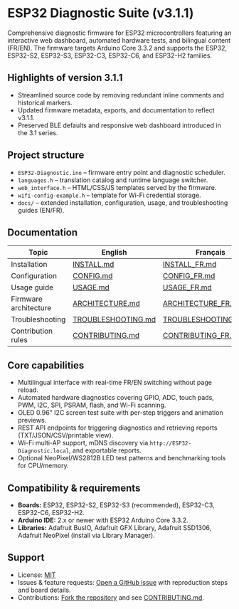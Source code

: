 # ESP32 Diagnostic Suite (v3.1.1)

Comprehensive diagnostic firmware for ESP32 microcontrollers featuring an interactive web dashboard, automated hardware tests, and bilingual content (FR/EN). The firmware targets Arduino Core 3.3.2 and supports the ESP32, ESP32-S2, ESP32-S3, ESP32-C3, ESP32-C6, and ESP32-H2 families.

## Highlights of version 3.1.1
- Streamlined source code by removing redundant inline comments and historical markers.
- Updated firmware metadata, exports, and documentation to reflect v3.1.1.
- Preserved BLE defaults and responsive web dashboard introduced in the 3.1 series.

## Project structure
- `ESP32-Diagnostic.ino` – firmware entry point and diagnostic scheduler.
- `languages.h` – translation catalog and runtime language switcher.
- `web_interface.h` – HTML/CSS/JS templates served by the firmware.
- `wifi-config-example.h` – template for Wi-Fi credential storage.
- `docs/` – extended installation, configuration, usage, and troubleshooting guides (EN/FR).

## Documentation
| Topic | English | Français |
|-------|---------|----------|
| Installation | [INSTALL.md](docs/INSTALL.md) | [INSTALL_FR.md](docs/INSTALL_FR.md) |
| Configuration | [CONFIG.md](docs/CONFIG.md) | [CONFIG_FR.md](docs/CONFIG_FR.md) |
| Usage guide | [USAGE.md](docs/USAGE.md) | [USAGE_FR.md](docs/USAGE_FR.md) |
| Firmware architecture | [ARCHITECTURE.md](docs/ARCHITECTURE.md) | [ARCHITECTURE_FR.md](docs/ARCHITECTURE_FR.md) |
| Troubleshooting | [TROUBLESHOOTING.md](docs/TROUBLESHOOTING.md) | [TROUBLESHOOTING_FR.md](docs/TROUBLESHOOTING_FR.md) |
| Contribution rules | [CONTRIBUTING.md](CONTRIBUTING.md) | [CONTRIBUTING_FR.md](CONTRIBUTING_FR.md) |

## Core capabilities
- Multilingual interface with real-time FR/EN switching without page reload.
- Automated hardware diagnostics covering GPIO, ADC, touch pads, PWM, I2C, SPI, PSRAM, flash, and Wi-Fi scanning.
- OLED 0.96" I2C screen test suite with per-step triggers and animation previews.
- REST API endpoints for triggering diagnostics and retrieving reports (TXT/JSON/CSV/printable view).
- Wi-Fi multi-AP support, mDNS discovery via `http://ESP32-Diagnostic.local`, and exportable reports.
- Optional NeoPixel/WS2812B LED test patterns and benchmarking tools for CPU/memory.

## Compatibility & requirements
- **Boards:** ESP32, ESP32-S2, ESP32-S3 (recommended), ESP32-C3, ESP32-C6, ESP32-H2.
- **Arduino IDE:** 2.x or newer with ESP32 Arduino Core 3.3.2.
- **Libraries:** Adafruit BusIO, Adafruit GFX Library, Adafruit SSD1306, Adafruit NeoPixel (install via Library Manager).

## Support
- License: [MIT](LICENSE)
- Issues & feature requests: [Open a GitHub issue](https://github.com/ESP32-Diagnostic/ESP32-Diagnostic/issues/new/choose) with reproduction steps and board details.
- Contributions: [Fork the repository](https://github.com/ESP32-Diagnostic/ESP32-Diagnostic/fork) and see [CONTRIBUTING.md](CONTRIBUTING.md).
